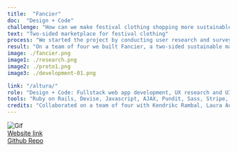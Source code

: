 ```yaml
---
title:  "Fancier"
doc:  "Design + Code"
challenge: "How can we make festival clothing shopping more sustainable, memorable and unique?"
text: "Two-sided marketplace for festival clothing"
process: "We started the project by conducting user research and surveys to understand the needs of the festival shopper. Then we benchmarked ourselves against retail competitors that had second-hand offerings including Depop, Asos and Etsy. We created wireframes to test the user flows and once we felt confident we converted them into HiFi prototypes which we further tested on our target users. For our development process, we followed the agile methodology through Trello board, user story sprints and daily standups"
result: "On a team of four we built Fancier, a two-sided sustainable marketplace for festival outfits. Users are able to buy and sell festival clothing, along with create profiles, favorites, write reviews, see product recommendations and view dashboard to track shipments and purchases. I led the UX design process, while we all collaborated on the development of the Ruby on Rails application."
image: ./fancier.png
image1: ./research.png
image2: ./proto1.png
image3: ./development-01.png

link: "/altura/"
role: "Design + Code: Fullstack web app development, UX research and UI design"
tools: "Ruby on Rails, Devise, Javascript, AJAX, Pundit, Sass, Stripe, PostgreSQL"
credits: "Collaborated on a team of four with Kendrikc Rambal, Laura Aunion and Katy Link during Le Wagon bootcamp"
---
```


![Gif](fancier.gif)
<br>
[Website link](http://www.getfancier.com "http://www.getfancier.com")
<br>
[Github Repo](https://github.com/themsinglink/FANCIER_APP "https://github.com/themsinglink/FANCIER_APP")

